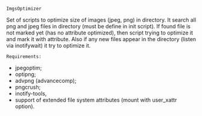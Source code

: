     ImgsOptimizer 
Set of scripts to optimize size of images (jpeg, png) in directory.
It search all png and jpeg files in directory (must be define in init script).
If found file is not marked yet (has no attribute optimized), then script trying
to optimize it and mark it with attribute. Also if any new files appear in the 
directory (listen via inotifywait) it try to optimize it.

    Requirements:
- jpegoptim;
- optipng;
- advpng (advancecomp);
- pngcrush;
- inotify-tools,
- support of extended file system attributes (mount with user_xattr option).

